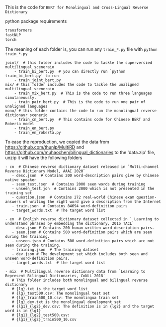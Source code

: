 This is the code for ``BERT for Monolingual and Cross-Lingual Reverse Dictionary``

python package requirements
```python
transformers
fastNLP
torch
```

The meaning of each folder is, you can run any `train_*.py` file with `python train_*.py`
```
joint/  # this folder includes the code to tackle the superversied multilingual sceneraio
    - train_bi_bert.py  # you can directly run `python train_bi_bert.py` to run
    - train_joint_bert.py 
mix/ # this folder includes the code to tackle the unaligned multilingual sceneraio
    - train_mix_bert.py  # This is the code to run three languages simutaneously.
    - train_pair_bert.py  # This is the code to run one pair of unaligned languages 
mono/ # this folder contains the code to run the monolingual reverse dictionayr scenerio
    - train_cn_bert.py  # This contains code for Chinese BERT and Roberta model 
    - train_en_bert.py
    - train_en_roberta.py
```


To ease the reproduction, we copied the data from https://github.com/thunlp/MultiRD and https://github.com/muhaochen/bilingual_dictionaries
 to the 'data.zip' file, unzip it will have the following folders
 ```
- cn  # Chinese reverse dictionary dataset released in `Multi-channel Reverse Dictionary Model, AAAI 2020`
    - desc.json  # Contains 200 word-description pairs give by Chinese native speaker
    - seen_test.json  # Contains 2000 seen words during training
    - unseen_test.jon  # Contains 2000 which is not presented in the training set
    - question.json  # Contains 272 real-world Chinese exam question-answers of writing the right word give a description from the Internet
    - train.json  # Contains 84694 word-definition pairs
    - target_words.txt  # The target word list

- en  # English reverse dictionary dataset collected in ` Learning to understand phrases by embedding the dictionary, 2016 TACL` 
    - desc.json # Contains 200 human-written word-description pairs.
    - seen.json # Contains 500 word-definition pairs which are seen during the training.
    - unseen.json # Contains 500 word-definition pairs which are not seen during the training.
    - training.json  # The training dataset
    - dev.json # The development set which includes both seen and unseen word-definition pairs.
    - target_words.txt  # the target word list

- mix  # Multilingual reverse dictionary data from `Learning to Represent Bilingual Dictionaries, CoNLL 2018`
    # This folder includes both monolingual and bilingual reverse dictionary 
    # {lg}.txt is the target word list
    # {lg}_test500.csv: The monolingual test set
    # {lg}_train500_10.csv: The monolingua train set
    # {lg}_dev.txt is the monolingual development set
    # {lg1}_{lg2}_dev.csv: The definition is in {lg2} and the target word is in {lg1}
    # {lg1}_{lg2}_test500.csv: 
    # {lg1}_{lg2}_train500_10.csv
```

